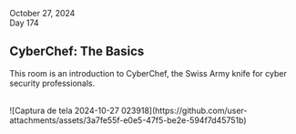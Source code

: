 October 27, 2024<br>
Day 174<br>

<h2>CyberChef: The Basics</h2>
<p>This room is an introduction to CyberChef, the Swiss Army knife for cyber security professionals.</p>

<br>
![Captura de tela 2024-10-27 023918](https://github.com/user-attachments/assets/3a7fe55f-e0e5-47f5-be2e-594f7d45751b)
